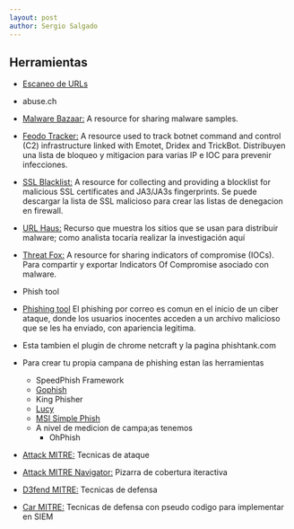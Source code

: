 ```yaml
---
layout: post
author: Sergio Salgado
---
```


## [](#header-2)Herramientas
* <a href="https://urlscan.io">Escaneo de URLs</a>

* abuse.ch 
- <a href="https://bazaar.abuse.ch/">Malware Bazaar:</a>  A resource for sharing malware samples.

- <a href="https://feodotracker.abuse.ch/">Feodo Tracker:</a> A resource used to track botnet command and control (C2) infrastructure linked with Emotet, Dridex and TrickBot. Distribuyen una lista de bloqueo y mitigacion para varias IP e IOC para prevenir infecciones.

- <a href="https://sslbl.abuse.ch/">SSL Blacklist:</a> A resource for collecting and providing a blocklist for malicious SSL certificates and JA3/JA3s fingerprints. Se puede descargar la lista de SSL malicioso para crear las listas de denegacion en firewall.

- <a href="https://urlhaus.abuse.ch/">URL Haus:</a> Recurso que muestra los sitios que se usan para distribuir malware; como analista tocaría realizar la investigación aquí

- <a href="https://threatfox.abuse.ch/">Threat Fox:</a>  A resource for sharing indicators of compromise (IOCs). Para compartir y exportar Indicators Of Compromise asociado con malware.

* Phish tool
- <a href="https://www.phishtool.com/">Phishing tool</a>
El phishing por correo es comun en el inicio de un ciber ataque, donde los usuarios inocentes acceden a un archivo malicioso que se les ha enviado, con apariencia legitima.

- Esta tambien el plugin de chrome netcraft y la pagina phishtank.com

- Para crear tu propia campana de phishing estan las herramientas
    - SpeedPhish Framework
    - <a href="https://getgophish.com">Gophish</a>
    - King Phisher
    - <a href="https://www.lucysecurity.com">Lucy</a>
    - <a href="https://microsolved.com/">MSI Simple Phish</a>
    - A nivel de medicion de campa;as tenemos
        - OhPhish
- <a href="https://attack.mitre.org/">Attack MITRE:</a>
Tecnicas de ataque

- <a href="https://mitre-attack.github.io/attack-navigator/">Attack MITRE Navigator:</a>
Pizarra de cobertura iteractiva

- <a href="https://d3fend.mitre.org/">D3fend MITRE:</a>
Tecnicas de defensa

- <a href="https://car.mitre.org/">Car MITRE:</a>
Tecnicas de defensa con pseudo codigo para implementar en SIEM

